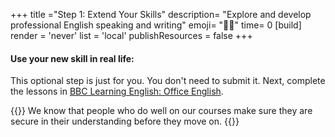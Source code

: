 +++
title ="Step 1: Extend Your Skills"
description= "Explore and develop professional English speaking and writing"
emoji= "💪🏾"
time= 0
[build]
  render = 'never'
  list = 'local'
  publishResources = false 
+++

#### Use your new skill in real life:

This optional step is just for you. You don't need to submit it. Next, complete the lessons in [BBC Learning English: Office English](https://www.bbc.co.uk/learningenglish/english/business-english).

{{<note type="tip" title="Do the stretch">}}
We know that people who do well on our courses make sure they are secure in their understanding before they move on.
{{</note>}}
